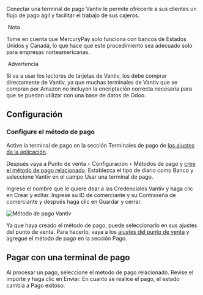 Conectar una terminal de pago Vantiv le permite ofrecerle a sus clientes un flujo de pago ágil y facilitar el trabajo de sus cajeros.

 Nota

Tome en cuenta que MercuryPay solo funciona con bancos de Estados Unidos y Canadá, lo que hace que este procedimiento sea adecuado solo para empresas norteamericanas.

 Advertencia

Si va a usar los lectores de tarjetas de Vantiv, los debe comprar directamente de Vantiv, ya que muchas terminales de Vantiv que se compran por Amazon no incluyen la encriptación correcta necesaria para que se puedan utilizar con una base de datos de Odoo.

## Configuración[](https://www.odoo.com/documentation/17.0/es/applications/sales/point_of_sale/payment_methods/terminals/vantiv.html#configuration "Enlazar permanentemente con este título")

### Configure el método de pago[](https://www.odoo.com/documentation/17.0/es/applications/sales/point_of_sale/payment_methods/terminals/vantiv.html#configure-the-payment-method "Enlazar permanentemente con este título")

Active la terminal de pago en la sección Terminales de pago de [los ajustes de la aplicación](https://www.odoo.com/documentation/17.0/es/applications/sales/point_of_sale/configuration.html#configuration-settings).

Después vaya a Punto de venta ‣ Configuración ‣ Métodos de pago y [cree el método de pago relacionado](https://www.odoo.com/documentation/17.0/es/applications/sales/point_of_sale/payment_methods.html). Establezca el tipo de diario como Banco y seleccione Vantiv en el campo Usar una terminal de pago.

Ingrese el nombre que le quiere dear a las Credenciales Vantiv y haga clic en Crear y editar. Ingrese su ID de comerciante y su Contraseña de comerciante y después haga clic en Guardar y cerrar.

![Método de pago Vantiv](https://www.odoo.com/documentation/17.0/es/_images/vantiv-method.png)

Ya que haya creado el método de pago, puede seleccionarlo en sus ajustes del punto de venta. Para hacerlo, vaya a los [ajustes del punto de venta](https://www.odoo.com/documentation/17.0/es/applications/sales/point_of_sale/configuration.html#configuration-settings) y agregue el método de pago en la sección Pago.

## Pagar con una terminal de pago[](https://www.odoo.com/documentation/17.0/es/applications/sales/point_of_sale/payment_methods/terminals/vantiv.html#pay-with-a-payment-terminal "Enlazar permanentemente con este título")

Al procesar un pago, seleccione el método de pago relacionado. Revise el importe y haga clic en Enviar. En cuanto se realice el pago, el estado cambia a Pago exitoso.